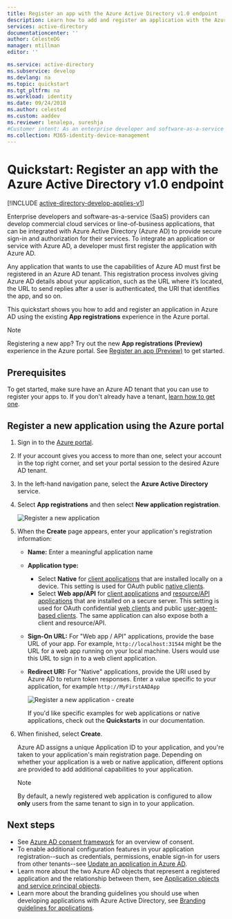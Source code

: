 ```yaml
---
title: Register an app with the Azure Active Directory v1.0 endpoint 
description: Learn how to add and register an application with the Azure Active Directory (Azure AD) v1.0 endpoint.
services: active-directory
documentationcenter: ''
author: CelesteDG
manager: mtillman
editor: ''

ms.service: active-directory
ms.subservice: develop
ms.devlang: na
ms.topic: quickstart
ms.tgt_pltfrm: na
ms.workload: identity
ms.date: 09/24/2018
ms.author: celested
ms.custom: aaddev
ms.reviewer: lenalepa, sureshja
#Customer intent: As an enterprise developer and software-as-a-service provider, I want to know how to add and register my application with the Azure Active Directory v1.0 endpoint.
ms.collection: M365-identity-device-management
---
```


# Quickstart: Register an app with the Azure Active Directory v1.0 endpoint

[!INCLUDE [active-directory-develop-applies-v1](../../../includes/active-directory-develop-applies-v1.md)]

Enterprise developers and software-as-a-service (SaaS) providers can develop commercial cloud services or line-of-business applications, that can be integrated with Azure Active Directory (Azure AD) to provide secure sign-in and authorization for their services. To integrate an application or service with Azure AD, a developer must first register the application with Azure AD.

Any application that wants to use the capabilities of Azure AD must first be registered in an Azure AD tenant. This registration process involves giving Azure AD details about your application, such as the URL where it’s located, the URL to send replies after a user is authenticated, the URI that identifies the app, and so on.

This quickstart shows you how to add and register an application in Azure AD using the existing **App registrations** experience in the Azure portal.

> [!NOTE]
> Registering a new app? Try out the new **App registrations (Preview)** experience in the Azure portal. See [Register an app (Preview)](quickstart-register-app.md) to get started.

## Prerequisites

To get started, make sure have an Azure AD tenant that you can use to register your apps to. If you don't already have a tenant, [learn how to get one](quickstart-create-new-tenant.md).

## Register a new application using the Azure portal

1. Sign in to the [Azure portal](https://portal.azure.com).
1. If your account gives you access to more than one, select your account in the top right corner, and set your portal session to the desired Azure AD tenant.
1. In the left-hand navigation pane, select the **Azure Active Directory** service.
1. Select **App registrations** and then select **New application registration**.

    ![Register a new application](./media/quickstart-v1-integrate-apps-with-azure-ad/add-app-registration.png)

1. When the **Create** page appears, enter your application's registration information: 

   - **Name:** Enter a meaningful application name
   - **Application type:**
     - Select **Native** for [client applications](developer-glossary.md#client-application) that are installed locally on a device. This setting is used for OAuth public [native clients](developer-glossary.md#native-client).
     - Select **Web app/API** for [client applications](developer-glossary.md#client-application) and [resource/API applications](developer-glossary.md#resource-server) that are installed on a secure server. This setting is used for OAuth confidential [web clients](developer-glossary.md#web-client) and public [user-agent-based clients](developer-glossary.md#user-agent-based-client). The same application can also expose both a client and resource/API.
   - **Sign-On URL:** For "Web app / API" applications, provide the base URL of your app. For example, `http://localhost:31544` might be the URL for a web app running on your local machine. Users would use this URL to sign in to a web client application. 
   - **Redirect URI:** For "Native" applications, provide the URI used by Azure AD to return token responses. Enter a value specific to your application, for example `http://MyFirstAADApp`

     ![Register a new application - create](./media/quickstart-v1-integrate-apps-with-azure-ad/add-app-registration-create.png)

     If you'd like specific examples for web applications or native applications, check out the **Quickstarts** in our documentation.

1. When finished, select **Create**.

    Azure AD assigns a unique Application ID to your application, and you're taken to your application's main registration page. Depending on whether your application is a web or native application, different options are provided to add additional capabilities to your application.

      > [!NOTE]
      > By default, a newly registered web application is configured to allow **only** users from the same tenant to sign in to your application.

## Next steps

- See [Azure AD consent framework](consent-framework.md) for an overview of consent.
- To enable additional configuration features in your application registration--such as credentials, permissions, enable sign-in for users from other tenants--see [Update an application in Azure AD](quickstart-v1-update-azure-ad-app.md).
- Learn more about the two Azure AD objects that represent a registered application and the relationship between them, see [Application objects and service principal objects](app-objects-and-service-principals.md).
- Learn more about the branding guidelines you should use when developing applications with Azure Active Directory, see [Branding guidelines for applications](howto-add-branding-in-azure-ad-apps.md).
